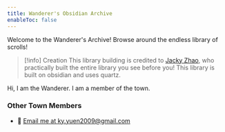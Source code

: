 ```yaml
---
title: Wanderer's Obsidian Archive
enableToc: false
---
```


Welcome to the Wanderer's Archive! Browse around the endless library of scrolls!

>[!info] Creation
This library building is credited to [Jacky Zhao](https://quartz.jzhao.xyz/), who practically built the entire library you see before you! This library is built on obsidian and uses quartz.

Hi, I am the Wanderer. I am a member of the town.


### Other Town Members
- 🐛 [Email me at ky.yuen2009@gmail.com](ky.yuen2009@gmail.com)
